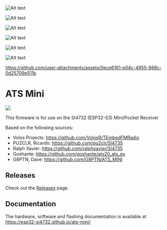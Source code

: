 ![Alt text](ats-mini_web.png?raw=true)

![Alt text](ats-mini_web-4.png?raw=true)

![Alt text](ats-mini_web-2.png?raw=true)

![Alt text](ats-mini_web-3.png?raw=true)

![Alt text](ats-mini_web-5.png?raw=true)

![Alt text](20250316_021246.jpg?raw=true)

https://github.com/user-attachments/assets/0ece6161-e04c-4955-868c-0d25709e511b


# ATS Mini

![](docs/source/_static/esp32-si4732-ui-theme.jpg)

This firmware is for use on the SI4732 (ESP32-S3) Mini/Pocket Receiver

Based on the following sources:

* Volos Projects:    https://github.com/VolosR/TEmbedFMRadio
* PU2CLR, Ricardo:   https://github.com/pu2clr/SI4735
* Ralph Xavier:      https://github.com/ralphxavier/SI4735
* Goshante:          https://github.com/goshante/ats20_ats_ex
* G8PTN, Dave:       https://github.com/G8PTN/ATS_MINI

## Releases

Check out the [Releases](https://github.com/esp32-si4732/ats-mini/releases) page.

## Documentation

The hardware, software and flashing documentation is available at <https://esp32-si4732.github.io/ats-mini/>
